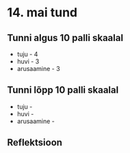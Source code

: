 # 14. mai tund

## Tunni algus 10 palli skaalal

-   tuju - 4
-   huvi - 3
-   arusaamine - 3

## Tunni lõpp 10 palli skaalal

-   tuju -
-   huvi -
-   arusaamine -

## Reflektsioon
